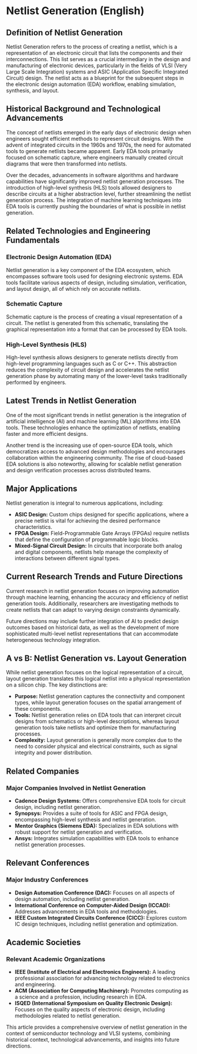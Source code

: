 # Netlist Generation (English)

## Definition of Netlist Generation

Netlist Generation refers to the process of creating a netlist, which is a representation of an electronic circuit that lists the components and their interconnections. This list serves as a crucial intermediary in the design and manufacturing of electronic devices, particularly in the fields of VLSI (Very Large Scale Integration) systems and ASIC (Application Specific Integrated Circuit) design. The netlist acts as a blueprint for the subsequent steps in the electronic design automation (EDA) workflow, enabling simulation, synthesis, and layout.

## Historical Background and Technological Advancements

The concept of netlists emerged in the early days of electronic design when engineers sought efficient methods to represent circuit designs. With the advent of integrated circuits in the 1960s and 1970s, the need for automated tools to generate netlists became apparent. Early EDA tools primarily focused on schematic capture, where engineers manually created circuit diagrams that were then transformed into netlists.

Over the decades, advancements in software algorithms and hardware capabilities have significantly improved netlist generation processes. The introduction of high-level synthesis (HLS) tools allowed designers to describe circuits at a higher abstraction level, further streamlining the netlist generation process. The integration of machine learning techniques into EDA tools is currently pushing the boundaries of what is possible in netlist generation.

## Related Technologies and Engineering Fundamentals

### Electronic Design Automation (EDA)

Netlist generation is a key component of the EDA ecosystem, which encompasses software tools used for designing electronic systems. EDA tools facilitate various aspects of design, including simulation, verification, and layout design, all of which rely on accurate netlists.

### Schematic Capture

Schematic capture is the process of creating a visual representation of a circuit. The netlist is generated from this schematic, translating the graphical representation into a format that can be processed by EDA tools.

### High-Level Synthesis (HLS)

High-level synthesis allows designers to generate netlists directly from high-level programming languages such as C or C++. This abstraction reduces the complexity of circuit design and accelerates the netlist generation phase by automating many of the lower-level tasks traditionally performed by engineers.

## Latest Trends in Netlist Generation

One of the most significant trends in netlist generation is the integration of artificial intelligence (AI) and machine learning (ML) algorithms into EDA tools. These technologies enhance the optimization of netlists, enabling faster and more efficient designs. 

Another trend is the increasing use of open-source EDA tools, which democratizes access to advanced design methodologies and encourages collaboration within the engineering community. The rise of cloud-based EDA solutions is also noteworthy, allowing for scalable netlist generation and design verification processes across distributed teams.

## Major Applications

Netlist generation is integral to numerous applications, including:

- **ASIC Design:** Custom chips designed for specific applications, where a precise netlist is vital for achieving the desired performance characteristics.
- **FPGA Design:** Field-Programmable Gate Arrays (FPGAs) require netlists that define the configuration of programmable logic blocks.
- **Mixed-Signal Circuit Design:** In circuits that incorporate both analog and digital components, netlists help manage the complexity of interactions between different signal types.

## Current Research Trends and Future Directions

Current research in netlist generation focuses on improving automation through machine learning, enhancing the accuracy and efficiency of netlist generation tools. Additionally, researchers are investigating methods to create netlists that can adapt to varying design constraints dynamically.

Future directions may include further integration of AI to predict design outcomes based on historical data, as well as the development of more sophisticated multi-level netlist representations that can accommodate heterogeneous technology integration.

## A vs B: Netlist Generation vs. Layout Generation

While netlist generation focuses on the logical representation of a circuit, layout generation translates this logical netlist into a physical representation on a silicon chip. The key distinctions are:

- **Purpose:** Netlist generation captures the connectivity and component types, while layout generation focuses on the spatial arrangement of these components.
- **Tools:** Netlist generation relies on EDA tools that can interpret circuit designs from schematics or high-level descriptions, whereas layout generation tools take netlists and optimize them for manufacturing processes.
- **Complexity:** Layout generation is generally more complex due to the need to consider physical and electrical constraints, such as signal integrity and power distribution.

## Related Companies

### Major Companies Involved in Netlist Generation

- **Cadence Design Systems:** Offers comprehensive EDA tools for circuit design, including netlist generation.
- **Synopsys:** Provides a suite of tools for ASIC and FPGA design, encompassing high-level synthesis and netlist generation.
- **Mentor Graphics (Siemens EDA):** Specializes in EDA solutions with robust support for netlist generation and verification.
- **Ansys:** Integrates simulation capabilities with EDA tools to enhance netlist generation processes.

## Relevant Conferences

### Major Industry Conferences

- **Design Automation Conference (DAC):** Focuses on all aspects of design automation, including netlist generation.
- **International Conference on Computer-Aided Design (ICCAD):** Addresses advancements in EDA tools and methodologies.
- **IEEE Custom Integrated Circuits Conference (CICC):** Explores custom IC design techniques, including netlist generation and optimization.

## Academic Societies

### Relevant Academic Organizations

- **IEEE (Institute of Electrical and Electronics Engineers):** A leading professional association for advancing technology related to electronics and engineering.
- **ACM (Association for Computing Machinery):** Promotes computing as a science and a profession, including research in EDA.
- **ISQED (International Symposium on Quality Electronic Design):** Focuses on the quality aspects of electronic design, including methodologies related to netlist generation. 

This article provides a comprehensive overview of netlist generation in the context of semiconductor technology and VLSI systems, combining historical context, technological advancements, and insights into future directions.